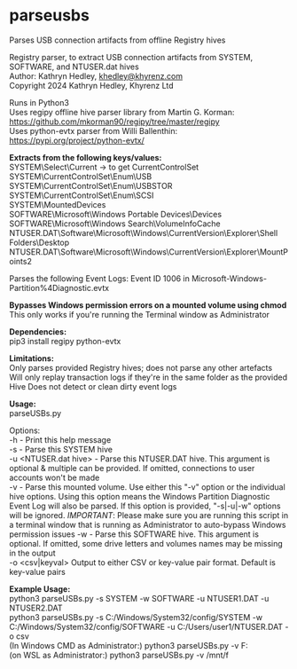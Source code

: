 # parseusbs
Parses USB connection artifacts from offline Registry hives


Registry parser, to extract USB connection artifacts from SYSTEM, SOFTWARE, and NTUSER.dat hives  
Author: Kathryn Hedley, khedley@khyrenz.com  
Copyright 2024 Kathryn Hedley, Khyrenz Ltd  


Runs in Python3  
Uses regipy offline hive parser library from Martin G. Korman: https://github.com/mkorman90/regipy/tree/master/regipy  
Uses python-evtx parser from Willi Ballenthin: https://pypi.org/project/python-evtx/


**Extracts from the following keys/values:**  
  SYSTEM\Select\Current -> to get CurrentControlSet  
  SYSTEM\CurrentControlSet\Enum\USB  
  SYSTEM\CurrentControlSet\Enum\USBSTOR  
  SYSTEM\CurrentControlSet\Enum\SCSI  
  SYSTEM\MountedDevices  
  SOFTWARE\Microsoft\Windows Portable Devices\Devices  
  SOFTWARE\Microsoft\Windows Search\VolumeInfoCache  
  NTUSER.DAT\Software\Microsoft\Windows\CurrentVersion\Explorer\Shell Folders\Desktop  
  NTUSER.DAT\Software\Microsoft\Windows\CurrentVersion\Explorer\MountPoints2  

Parses the following Event Logs:
  Event ID 1006 in Microsoft-Windows-Partition%4Diagnostic.evtx

**Bypasses Windows permission errors on a mounted volume using chmod**  
  This only works if you're running the Terminal window as Administrator

**Dependencies:**  
  pip3 install regipy python-evtx


**Limitations:**  
  Only parses provided Registry hives; does not parse any other artefacts  
  Will only replay transaction logs if they're in the same folder as the provided Hive 
  Does not detect or clean dirty event logs


**Usage:**  
  parseUSBs.py <options>  
	
  Options:  
	-h 		          	- Print this help message  
	-s    <SYSTEM hive>  		- Parse this SYSTEM hive    
	-u    <NTUSER.dat hive> 	- Parse this NTUSER.DAT hive. This argument is optional & multiple can be provided. If omitted, connections to user accounts won\'t be made   
 	-v    <drive letter>		- Parse this mounted volume. Use either this "-v" option or the individual hive options. Using this option means the Windows Partition Diagnostic Event Log will also be parsed. If this option is provided, "-s|-u|-w" options will be ignored. *IMPORTANT*: Please make sure you are running this script in a terminal window that is running as Administrator to auto-bypass Windows permission issues 
 	-w    <SOFTWARE hive>	 	- Parse this SOFTWARE hive. This argument is optional. If omitted, some drive letters and volumes names may be missing in the output  
	-o    <csv|keyval>		Output to either CSV or key-value pair format. Default is key-value pairs  

**Example Usage:**  
    python3 parseUSBs.py -s SYSTEM -w SOFTWARE -u NTUSER1.DAT -u NTUSER2.DAT  
    python3 parseUSBs.py -s C:/Windows/System32/config/SYSTEM -w C:/Windows/System32/config/SOFTWARE -u C:/Users/user1/NTUSER.DAT -o csv  
    (In Windows CMD as Administrator:) python3 parseUSBs.py -v F:  
    (on WSL as Administrator:) python3 parseUSBs.py -v /mnt/f  
